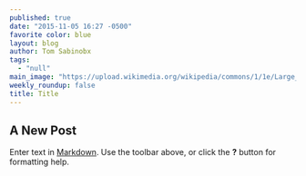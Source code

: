 ```yaml
---
published: true
date: "2015-11-05 16:27 -0500"
favorite color: blue
layout: blog
author: Tom Sabinobx
tags: 
  - "null"
main_image: "https://upload.wikimedia.org/wikipedia/commons/1/1e/Large_Siamese_cat_tosses_a_mouse.jpg"
weekly_roundup: false
title: Title
---
```



## A New Post

Enter text in [Markdown](http://daringfireball.net/projects/markdown/). Use the toolbar above, or click the **?** button for formatting help.

